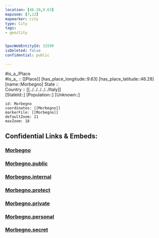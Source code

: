 ```yaml
---
location: [46.28,9.63] 
mapzoom: [7,12] 
mapmarker: city 
type: City
tags:
- geo/City


SpocWebEntityId: 32599
isDeleted: false
confidential: public

---
```

#is_a_/Place  
#is_a_ :: [[Place]] 
[has_place_longitude::9.63] 
[has_place_latitude::46.28] 
[name::Morbegno] 
State ::  
Country :: [[../../../../../Italy]]  
[StateId::] 
[Population::] 
[Unknown::] 


```leaflet
id: Morbegno
coordinates: [[Morbegno]] 
markerFile: [[Morbegno]] 
defaultZoom: 11 
maxZoom: 18
```


## Confidential Links & Embeds: 

### [Morbegno](/_Standards/Earth/Continent/Europe/Europe~South/Italy/regions~Italy/Lombardy/Sondrio.Province/City/Morbegno.md) 

### [Morbegno.public](/_public/Earth/Continent/Europe/Europe~South/Italy/regions~Italy/Lombardy/Sondrio.Province/City/Morbegno.public.md) 

### [Morbegno.internal](/_internal/Earth/Continent/Europe/Europe~South/Italy/regions~Italy/Lombardy/Sondrio.Province/City/Morbegno.internal.md) 

### [Morbegno.protect](/_protect/Earth/Continent/Europe/Europe~South/Italy/regions~Italy/Lombardy/Sondrio.Province/City/Morbegno.protect.md) 

### [Morbegno.private](/_private/Earth/Continent/Europe/Europe~South/Italy/regions~Italy/Lombardy/Sondrio.Province/City/Morbegno.private.md) 

### [Morbegno.personal](/_personal/Earth/Continent/Europe/Europe~South/Italy/regions~Italy/Lombardy/Sondrio.Province/City/Morbegno.personal.md) 

### [Morbegno.secret](/_secret/Earth/Continent/Europe/Europe~South/Italy/regions~Italy/Lombardy/Sondrio.Province/City/Morbegno.secret.md)

